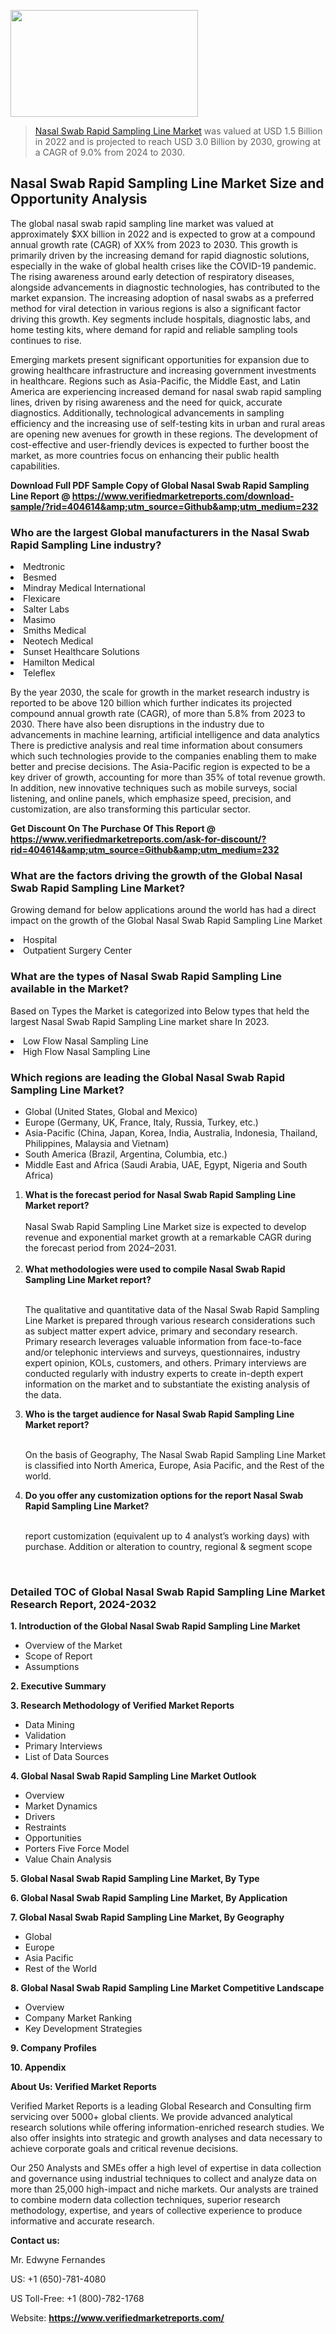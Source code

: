 <img src="https://ffe5etoiles.com/wp-content/uploads/2024/12/MST1-300x171.png" alt="" width="300" height="171" class="alignnone size-medium wp-image-20088" /><blockquote><p><p><a href="https://www.verifiedmarketreports.com/download-sample/?rid=404614&utm_source=Github&utm_medium=232" target="_blank">Nasal Swab Rapid Sampling Line Market</a> was valued at USD 1.5 Billion in 2022 and is projected to reach USD 3.0 Billion by 2030, growing at a CAGR of 9.0% from 2024 to 2030.</p></blockquote><p><h2>Nasal Swab Rapid Sampling Line Market Size and Opportunity Analysis</h2><p>The global nasal swab rapid sampling line market was valued at approximately $XX billion in 2022 and is expected to grow at a compound annual growth rate (CAGR) of XX% from 2023 to 2030. This growth is primarily driven by the increasing demand for rapid diagnostic solutions, especially in the wake of global health crises like the COVID-19 pandemic. The rising awareness around early detection of respiratory diseases, alongside advancements in diagnostic technologies, has contributed to the market expansion. The increasing adoption of nasal swabs as a preferred method for viral detection in various regions is also a significant factor driving this growth. Key segments include hospitals, diagnostic labs, and home testing kits, where demand for rapid and reliable sampling tools continues to rise.</p><p>Emerging markets present significant opportunities for expansion due to growing healthcare infrastructure and increasing government investments in healthcare. Regions such as Asia-Pacific, the Middle East, and Latin America are experiencing increased demand for nasal swab rapid sampling lines, driven by rising awareness and the need for quick, accurate diagnostics. Additionally, technological advancements in sampling efficiency and the increasing use of self-testing kits in urban and rural areas are opening new avenues for growth in these regions. The development of cost-effective and user-friendly devices is expected to further boost the market, as more countries focus on enhancing their public health capabilities.</p></p><p class=""><strong>Download Full PDF Sample Copy of Global Nasal Swab Rapid Sampling Line Report @ <a href="https://www.verifiedmarketreports.com/download-sample/?rid=404614&amp;utm_source=Github&amp;utm_medium=232" target="_blank">https://www.verifiedmarketreports.com/download-sample/?rid=404614&amp;utm_source=Github&amp;utm_medium=232</a></strong></p><h3 id="" class="">Who are the largest Global manufacturers in the Nasal Swab Rapid Sampling Line industry?</h3><p><li>Medtronic</li><li> Besmed</li><li> Mindray Medical International</li><li> Flexicare</li><li> Salter Labs</li><li> Masimo</li><li> Smiths Medical</li><li> Neotech Medical</li><li> Sunset Healthcare Solutions</li><li> Hamilton Medical</li><li> Teleflex</li></p><div class=""><div class="" dir="" data-message-author-role="" data-message-id="" data-message-model-slug=""><div class=""><div class=""><div class=""><div class="" dir="" data-message-author-role="" data-message-id="" data-message-model-slug=""><div class=""><div class=""><p>By the year 2030, the scale for growth in the market research industry is reported to be above 120 billion which further indicates its projected compound annual growth rate (CAGR), of more than 5.8% from 2023 to 2030. There have also been disruptions in the industry due to advancements in machine learning, artificial intelligence and data analytics There is predictive analysis and real time information about consumers which such technologies provide to the companies enabling them to make better and precise decisions. The Asia-Pacific region is expected to be a key driver of growth, accounting for more than 35% of total revenue growth. In addition, new innovative techniques such as mobile surveys, social listening, and online panels, which emphasize speed, precision, and customization, are also transforming this particular sector.</p><p><strong>Get Discount On The Purchase Of This Report @&nbsp; <a href="https://www.verifiedmarketreports.com/ask-for-discount/?rid=404614&amp;utm_source=Github&amp;utm_medium=232" target="_blank">https://www.verifiedmarketreports.com/ask-for-discount/?rid=404614&amp;utm_source=Github&amp;utm_medium=232</a></strong></p></div></div></div></div></div></div></div></div><h3 id="" class="">What are the factors driving the growth of the Global Nasal Swab Rapid Sampling Line Market?</h3><p id="" class="">Growing demand for below applications around the world has had a direct impact on the growth of the Global Nasal Swab Rapid Sampling Line Market</p><p id="" class=""><li>Hospital</li><li> Outpatient Surgery Center</li></p><h3 id="" class="">What are the types of Nasal Swab Rapid Sampling Line available in the Market?</h3><p id="" class="">Based on Types the Market is categorized into Below types that held the largest Nasal Swab Rapid Sampling Line market share In 2023.</p><p id="" class=""><li>Low Flow Nasal Sampling Line</li><li> High Flow Nasal Sampling Line</li></p><h3 id="" class="">Which regions are leading the Global Nasal Swab Rapid Sampling Line Market?</h3><ul><li>Global (United States, Global and Mexico)</li><li>Europe (Germany, UK, France, Italy, Russia, Turkey, etc.)</li><li>Asia-Pacific (China, Japan, Korea, India, Australia, Indonesia, Thailand, Philippines, Malaysia and Vietnam)</li><li>South America (Brazil, Argentina, Columbia, etc.)</li><li>Middle East and Africa (Saudi Arabia, UAE, Egypt, Nigeria and South Africa)</li></ul><p><ol><li><strong>What is the forecast period for Nasal Swab Rapid Sampling Line Market report?<br /></strong><br /><span data-sheets-root="1" data-sheets-value="{&quot;1&quot;:2,&quot;2&quot;:&quot;XXXX size is expected to develop revenue and exponential market growth at a remarkable CAGR during the forecast period from 2024&ndash;2030.&quot;}" data-sheets-userformat="{&quot;2&quot;:12674,&quot;4&quot;:{&quot;1&quot;:2,&quot;2&quot;:16776960},&quot;10&quot;:2,&quot;11&quot;:0,&quot;15&quot;:&quot;Arial&quot;,&quot;16&quot;:12}">Nasal Swab Rapid Sampling Line Market size is expected to develop revenue and exponential market growth at a remarkable CAGR during the forecast period from 2024&ndash;2031.</span><br /><br /></li><li><strong>What methodologies were used to compile Nasal Swab Rapid Sampling Line Market report?<br /><br /></strong><p>The qualitative and quantitative data of the&nbsp;Nasal Swab Rapid Sampling Line Market is prepared through various research considerations such as subject matter expert advice, primary and secondary research. Primary research leverages valuable information from face-to-face and/or telephonic interviews and surveys, questionnaires, industry expert opinion, KOLs, customers, and others. Primary interviews are conducted regularly with industry experts to create in-depth expert information on the market and to substantiate the existing analysis of the data.&nbsp;</p></li><li><strong>Who is the target audience for Nasal Swab Rapid Sampling Line Market report?<br /><br /></strong><p>On the basis of Geography, The&nbsp;Nasal Swab Rapid Sampling Line Market is classified into North America, Europe, Asia Pacific, and the Rest of the world.</p></li><li><strong>Do you offer any customization options for the report Nasal Swab Rapid Sampling Line Market?<br /><br /></strong><p>report customization (equivalent up to 4 analyst&rsquo;s working days) with purchase. Addition or alteration to country, regional &amp; segment scope</p><p>&nbsp;</p></li></ol></p><h3 id="" class="">Detailed TOC of Global Nasal Swab Rapid Sampling Line Market Research Report, 2024-2032</h3><p id="" class=""><strong>1. Introduction of the Global Nasal Swab Rapid Sampling Line Market</strong></p><ul><li>Overview of the Market</li><li>Scope of Report</li><li>Assumptions</li></ul><p id="" class=""><strong>2. Executive Summary</strong></p><p id="" class=""><strong>3. Research Methodology of&nbsp;Verified Market Reports</strong></p><ul><li>Data Mining</li><li>Validation</li><li>Primary Interviews</li><li>List of Data Sources</li></ul><p id="" class=""><strong>4. Global Nasal Swab Rapid Sampling Line Market Outlook</strong></p><ul><li>Overview</li><li>Market Dynamics</li><li>Drivers</li><li>Restraints</li><li>Opportunities</li><li>Porters Five Force Model</li><li>Value Chain Analysis</li></ul><p id="" class=""><strong>5. Global Nasal Swab Rapid Sampling Line Market, By&nbsp;Type</strong></p><p id="" class=""><strong>6. Global Nasal Swab Rapid Sampling Line Market, By Application</strong></p><p id="" class=""><strong>7. Global Nasal Swab Rapid Sampling Line Market, By Geography</strong></p><ul><li>Global</li><li>Europe</li><li>Asia Pacific</li><li>Rest of the World</li></ul><p id="" class=""><strong>8. Global Nasal Swab Rapid Sampling Line Market Competitive Landscape</strong></p><ul><li>Overview</li><li>Company Market Ranking</li><li>Key Development Strategies</li></ul><p id="" class=""><strong>9. Company Profiles</strong></p><p id="" class=""><strong>10. Appendix</strong></p><p id="" class=""><strong>About Us: Verified Market Reports</strong></p><p id="" class="">Verified Market Reports is a leading Global Research and Consulting firm servicing over 5000+ global clients. We provide advanced analytical research solutions while offering information-enriched research studies. We also offer insights into strategic and growth analyses and data necessary to achieve corporate goals and critical revenue decisions.</p><p id="" class="">Our 250 Analysts and SMEs offer a high level of expertise in data collection and governance using industrial techniques to collect and analyze data on more than 25,000 high-impact and niche markets. Our analysts are trained to combine modern data collection techniques, superior research methodology, expertise, and years of collective experience to produce informative and accurate research.</p><p id="" class=""><strong>Contact us:</strong></p><p id="" class="">Mr. Edwyne Fernandes</p><p id="" class="">US: +1 (650)-781-4080</p><p id="" class="">US Toll-Free: +1 (800)-782-1768</p><p id="" class="">Website: <a target="" data-test-app-aware-link=""><strong>https://www.verifiedmarketreports.com/</strong></a></p>
